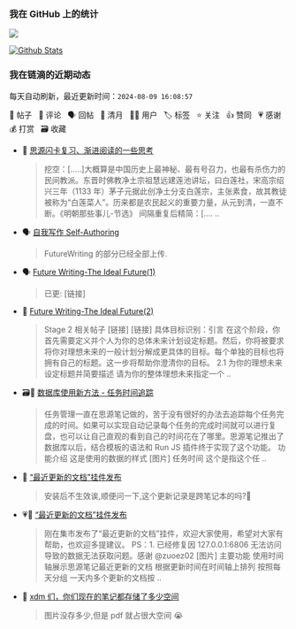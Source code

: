 ### 我在 GitHub 上的统计

<a title="Hits" target="_blank" href="https://github.com/Crowds21/Crowds21"><img src="https://hits.b3log.org/crowds21/crowds21.svg"></a>

[![Github Stats](https://github-readme-stats.vercel.app/api?username=crowds21&theme=tokyonight&show_icons=true)](https://github.com/crowds21)

<!--events start -->

### 我在链滴的近期动态

每天自动刷新，最近更新时间：`2024-08-09 16:08:57`

📝 帖子 &nbsp; 💬 评论 &nbsp; 🗣 回帖 &nbsp; 🌙 清月 &nbsp; 👨‍💻 用户 &nbsp; 🏷️ 标签 &nbsp; ⭐️ 关注 &nbsp; 👍 赞同 &nbsp; 💗 感谢 &nbsp; 💰 打赏 &nbsp; 🗃 收藏

* 💬 [思源闪卡复习、渐进阅读的一些思考](https://ld246.com/article/1718977610599/comment/1719553048703#comments)

  > 挖空：[.....]大概算是中国历史上最神秘、最有号召力，也最有杀伤力的民间教派。东晋时佛教净土宗祖慧远建莲池讲坛，曰白莲社，宋高宗绍兴三年（1133 年）茅子元据此创净土分支白莲宗，主张素食，故其教徒被称为“白莲菜人”。历来都是农民起义的重要力量，从元到清，一直不断。《明朝那些事儿-节选》 间隔重复后精简：[.... ..
* 🗣 [自我写作 Self-Authoring](https://ld246.com/article/1708866599421/comment/1711464596903#comments)

  > FutureWriting 的部分已经全部上传.
* 🗣 [Future Writing-The Ideal Future(1)](https://ld246.com/article/1711464301384/comment/1718350857440#comments)

  > 已更: [链接]
* 📝 [Future Writing-The Ideal Future(2)](https://ld246.com/article/1718598357099)

  > Stage 2 相关帖子 [链接] [链接] 具体目标识别：引言 在这个阶段，你首先需要定义并个人为你的总体未来计划设定标题。然后，你将被要求将你对理想未来的一般计划分解成更具体的目标。每个单独的目标也将拥有自己的标题。这一步将帮助你澄清你的目标。 2.1 为你的理想未来设定标题并简要描述 请为你的整体理想未来指定一个 ..
* 🗃📝 [数据库使用新方法 - 任务时间追踪](https://ld246.com/article/1718417706013)

  > 任务管理一直在思源笔记做的，苦于没有很好的办法去追踪每个任务完成的时间。如果可以实现自动记录每个任务的完成时间就可以进行复盘，也可以让自己直观的看到自己的时间花在了哪里。思源笔记推出了数据库以后，结合模板的语法和 Run JS 插件终于实现了这个功能。 功能介绍 这是使用的数据的样式 [图片] 任务时间 这个是指这个任 ..
* 💬 [“最近更新的文档”挂件发布](https://ld246.com/article/1717735136831/comment/1717737065064#comments)

  > 安装后不生效诶,顺便问一下,这个更新记录是跨笔记本的吗?🙏
* 💗📝 [“最近更新的文档”挂件发布](https://ld246.com/article/1717735136831)

  > 刚在集市发布了“最近更新的文档”挂件，欢迎大家使用，希望对大家有帮助，也欢迎多提建议。 PS：1. 已经修复因 127.0.0.1:6806 无法访问导致的数据无法获取问题。感谢 @zuoez02 [图片] 主要功能 使用时间轴展示思源笔记最近更新的文档 根据更新时间在时间轴上排列 按照每天分组 一天内多个更新的文档按 ..
* 💬 [xdm 们，你们现在的笔记都存储了多少空间](https://ld246.com/article/1717638781380/comment/1717735876364#comments)

  > 图片没存多少,但是 pdf 就占很大空间 😭


<!--events end -->
